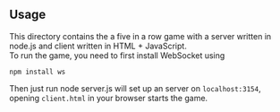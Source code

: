 ## Usage

This directory contains the a five in a row game with a server written in node.js and client written in HTML + JavaScript. \
To run the game, you need to first install WebSocket using 
```
npm install ws
```
Then just run node server.js will set up an server on `localhost:3154`, opening `client.html` in your browser starts the game.

